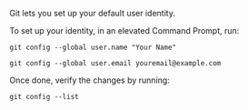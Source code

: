 Git lets you set up your default user identity.

To set up your identity, in an elevated Command Prompt, run:

`git config --global user.name "Your Name"`

`git config --global user.email youremail@example.com`

Once done, verify the changes by running:

`git config --list`
